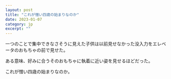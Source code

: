 ```yaml
---
layout: post
title: "これが憎い四歳の始まりなのか" 
date: 2023-01-07
category: jp
excerpt: ""
---
```


一つのことで集中できなさそうに見えた子供は以前見せなかった没入力をエレベータのおもちゃの前で見せた。

ある意味、好みに合うそのおもちゃに執着に近い姿を見せるほどだった。

これが憎い四歳の始まりなのか。
